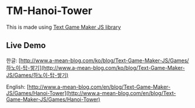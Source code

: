 TM-Hanoi-Tower
=====

This is made using [Text Game Maker JS library](https://github.com/a-mean-blogger/text-game-maker-js)

## Live Demo

한글: [http://www.a-mean-blog.com/ko/blog/Text-Game-Maker-JS/Games/하노이-탑-쌓기](http://www.a-mean-blog.com/ko/blog/Text-Game-Maker-JS/Games/하노이-탑-쌓기)

English: [http://www.a-mean-blog.com/en/blog/Text-Game-Maker-JS/Games/Hanoi-Tower](http://www.a-mean-blog.com/en/blog/Text-Game-Maker-JS/Games/Hanoi-Tower)
